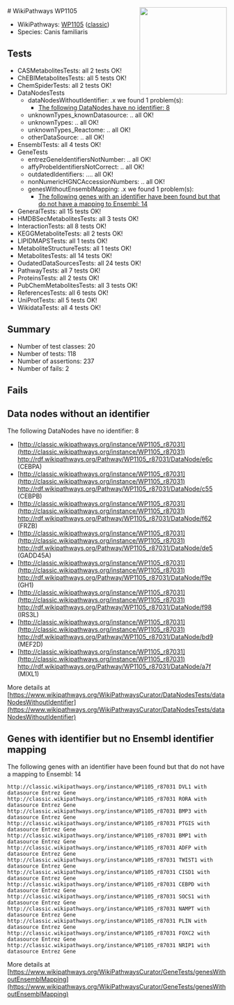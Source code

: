 <img style="float: right; width: 200px" src="https://upload.wikimedia.org/wikipedia/commons/thumb/8/83/Wplogo_with_text_500.png/640px-Wplogo_with_text_500.png" />
# WikiPathways WP1105

* WikiPathways: [WP1105](https://wikipathways.org/pathways/WP1105) ([classic](https://classic.wikipathways.org/instance/WP1105))
* Species: Canis familiaris
## Tests
* CASMetabolitesTests: all 2 tests OK!
* ChEBIMetabolitesTests: all 5 tests OK!
* ChemSpiderTests: all 2 tests OK!
* DataNodesTests
    * dataNodesWithoutIdentifier: .x we found 1 problem(s):
        * [The following DataNodes have no identifier: 8](#d2d32fa7)
    * unknownTypes_knownDatasource: .. all OK!
    * unknownTypes: .. all OK!
    * unknownTypes_Reactome: .. all OK!
    * otherDataSource: .. all OK!
* EnsemblTests: all 4 tests OK!
* GeneTests
    * entrezGeneIdentifiersNotNumber: .. all OK!
    * affyProbeIdentifiersNotCorrect: .. all OK!
    * outdatedIdentifiers: .... all OK!
    * nonNumericHGNCAccessionNumbers: .. all OK!
    * genesWithoutEnsemblMapping: .x we found 1 problem(s):
        * [The following genes with an identifier have been found but that do not have a mapping to Ensembl: 14](#c4e54311)
* GeneralTests: all 15 tests OK!
* HMDBSecMetabolitesTests: all 3 tests OK!
* InteractionTests: all 8 tests OK!
* KEGGMetaboliteTests: all 2 tests OK!
* LIPIDMAPSTests: all 1 tests OK!
* MetaboliteStructureTests: all 1 tests OK!
* MetabolitesTests: all 14 tests OK!
* OudatedDataSourcesTests: all 24 tests OK!
* PathwayTests: all 7 tests OK!
* ProteinsTests: all 2 tests OK!
* PubChemMetabolitesTests: all 3 tests OK!
* ReferencesTests: all 6 tests OK!
* UniProtTests: all 5 tests OK!
* WikidataTests: all 4 tests OK!


## Summary

* Number of test classes: 20
* Number of tests: 118
* Number of assertions: 237
* Number of fails: 2

## Fails

<a name="d2d32fa7" />

## Data nodes without an identifier

The following DataNodes have no identifier: 8

* [http://classic.wikipathways.org/instance/WP1105_r87031](http://classic.wikipathways.org/instance/WP1105_r87031) http://rdf.wikipathways.org/Pathway/WP1105_r87031/DataNode/e6c (CEBPA)
* [http://classic.wikipathways.org/instance/WP1105_r87031](http://classic.wikipathways.org/instance/WP1105_r87031) http://rdf.wikipathways.org/Pathway/WP1105_r87031/DataNode/c55 (CEBPB)
* [http://classic.wikipathways.org/instance/WP1105_r87031](http://classic.wikipathways.org/instance/WP1105_r87031) http://rdf.wikipathways.org/Pathway/WP1105_r87031/DataNode/f62 (FRZB)
* [http://classic.wikipathways.org/instance/WP1105_r87031](http://classic.wikipathways.org/instance/WP1105_r87031) http://rdf.wikipathways.org/Pathway/WP1105_r87031/DataNode/de5 (GADD45A)
* [http://classic.wikipathways.org/instance/WP1105_r87031](http://classic.wikipathways.org/instance/WP1105_r87031) http://rdf.wikipathways.org/Pathway/WP1105_r87031/DataNode/f9e (GH1)
* [http://classic.wikipathways.org/instance/WP1105_r87031](http://classic.wikipathways.org/instance/WP1105_r87031) http://rdf.wikipathways.org/Pathway/WP1105_r87031/DataNode/f98 (IRS3L)
* [http://classic.wikipathways.org/instance/WP1105_r87031](http://classic.wikipathways.org/instance/WP1105_r87031) http://rdf.wikipathways.org/Pathway/WP1105_r87031/DataNode/bd9 (MEF2D)
* [http://classic.wikipathways.org/instance/WP1105_r87031](http://classic.wikipathways.org/instance/WP1105_r87031) http://rdf.wikipathways.org/Pathway/WP1105_r87031/DataNode/a7f (MIXL1)


More details at [https://www.wikipathways.org/WikiPathwaysCurator/DataNodesTests/dataNodesWithoutIdentifier](https://www.wikipathways.org/WikiPathwaysCurator/DataNodesTests/dataNodesWithoutIdentifier)

<a name="c4e54311" />

## Genes with identifier but no Ensembl identifier mapping

The following genes with an identifier have been found but that do not have a mapping to Ensembl: 14
```
http://classic.wikipathways.org/instance/WP1105_r87031 DVL1 with datasource Entrez Gene
http://classic.wikipathways.org/instance/WP1105_r87031 RORA with datasource Entrez Gene
http://classic.wikipathways.org/instance/WP1105_r87031 BMP3 with datasource Entrez Gene
http://classic.wikipathways.org/instance/WP1105_r87031 PTGIS with datasource Entrez Gene
http://classic.wikipathways.org/instance/WP1105_r87031 BMP1 with datasource Entrez Gene
http://classic.wikipathways.org/instance/WP1105_r87031 ADFP with datasource Entrez Gene
http://classic.wikipathways.org/instance/WP1105_r87031 TWIST1 with datasource Entrez Gene
http://classic.wikipathways.org/instance/WP1105_r87031 CISD1 with datasource Entrez Gene
http://classic.wikipathways.org/instance/WP1105_r87031 CEBPD with datasource Entrez Gene
http://classic.wikipathways.org/instance/WP1105_r87031 SOCS1 with datasource Entrez Gene
http://classic.wikipathways.org/instance/WP1105_r87031 NAMPT with datasource Entrez Gene
http://classic.wikipathways.org/instance/WP1105_r87031 PLIN with datasource Entrez Gene
http://classic.wikipathways.org/instance/WP1105_r87031 FOXC2 with datasource Entrez Gene
http://classic.wikipathways.org/instance/WP1105_r87031 NRIP1 with datasource Entrez Gene
```

More details at [https://www.wikipathways.org/WikiPathwaysCurator/GeneTests/genesWithoutEnsemblMapping](https://www.wikipathways.org/WikiPathwaysCurator/GeneTests/genesWithoutEnsemblMapping)

